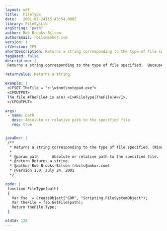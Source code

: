 ```yaml
---
layout: udf
title:  FileType
date:   2001-07-24T15:43:54.000Z
library: FileSysLib
argString: "path"
author: Rob Brooks-Bilson
authorEmail: rbils@amkor.com
version: 1
cfVersion: CF5
shortDescription: Returns a string corresponding to the type of file specified. (Windows only)
tagBased: false
description: |
 Returns a string corresponding to the type of file specified.  Because this function uses COM, it is only supported in the Windows version of ColdFusion.

returnValue: Returns a string.

example: |
 <CFSET TheFile = "c:\winnt\notepad.exe">
 <CFOUTPUT>
 The file #TheFile# is a(n) <I>#FileType(TheFile)#</I>.
 </CFOUTPUT>

args:
 - name: path
   desc: Absolute or relative path to the specified file.
   req: true


javaDoc: |
 /**
  * Returns a string corresponding to the type of file specified. (Windows only)
  * 
  * @param path      Absolute or relative path to the specified file. 
  * @return Returns a string. 
  * @author Rob Brooks-Bilson (rbils@amkor.com) 
  * @version 1.0, July 24, 2001 
  */

code: |
 function FileType(path)
 {
   Var fso  = CreateObject("COM", "Scripting.FileSystemObject");
   Var theFile = fso.GetFile(path);
   Return theFile.Type;
 }

oldId: 128
---
```



